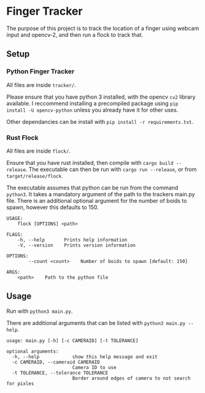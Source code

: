 # Finger Tracker

The purpose of this project is to track the location of a finger using webcam input and opencv-2, and then run a flock to track that.


## Setup

### Python Finger Tracker

All files are inside `tracker/`.

Please ensure that you have python 3 installed, with the opencv `cv2` library available. I reccommend installing a precompiled package using `pip install -U opencv-python` unless you already have it for other uses.

Other dependancies can be install with `pip install -r requirements.txt`.

### Rust Flock

All files are inside `flock/`.

Ensure that you have rust installed, then compile with `cargo build --release`. The executable can then be run with `cargo run --release`, or from `target/release/flock`.

The executable assumes that python can be run from the command `python3`. It takes a mandatory argument of the path to the trackers main.py file. There is an additional optional argument for the number of boids to spawn, however this defaults to 150.

```
USAGE:
    flock [OPTIONS] <path>

FLAGS:
    -h, --help       Prints help information
    -V, --version    Prints version information

OPTIONS:
        --count <count>    Number of boids to spawn [default: 150]

ARGS:
    <path>    Path to the python file
```

## Usage

Run with `python3 main.py`.

There are additional arguments that can be listed with `python3 main.py --help`.

```
usage: main.py [-h] [-c CAMERAID] [-t TOLERANCE]

optional arguments:
  -h, --help            show this help message and exit
  -c CAMERAID, --cameraid CAMERAID
                        Camera ID to use
  -t TOLERANCE, --tolerance TOLERANCE
                        Border around edges of camera to not search for pixles
```
